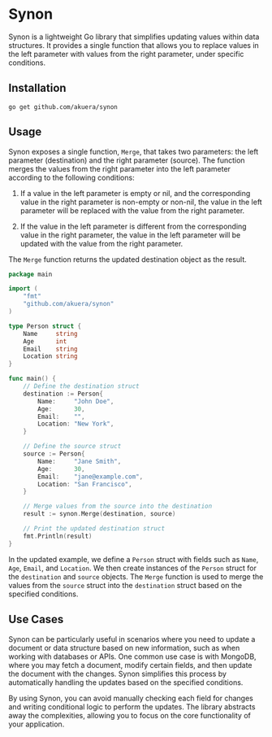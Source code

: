 # Synon

Synon is a lightweight Go library that simplifies updating values within data structures. It provides a single function that allows you to replace values in the left parameter with values from the right parameter, under specific conditions.

## Installation
```shell
go get github.com/akuera/synon
```

## Usage

Synon exposes a single function, `Merge`, that takes two parameters: the left parameter (destination) and the right parameter (source). The function merges the values from the right parameter into the left parameter according to the following conditions:

1. If a value in the left parameter is empty or nil, and the corresponding value in the right parameter is non-empty or non-nil, the value in the left parameter will be replaced with the value from the right parameter.

2. If the value in the left parameter is different from the corresponding value in the right parameter, the value in the left parameter will be updated with the value from the right parameter.

The `Merge` function returns the updated destination object as the result.

```go
package main

import (
	"fmt"
	"github.com/akuera/synon"
)

type Person struct {
	Name     string
	Age      int
	Email    string
	Location string
}

func main() {
	// Define the destination struct
	destination := Person{
		Name:     "John Doe",
		Age:      30,
		Email:    "",
		Location: "New York",
	}

	// Define the source struct
	source := Person{
		Name:     "Jane Smith",
		Age:      30,
		Email:    "jane@example.com",
		Location: "San Francisco",
	}

	// Merge values from the source into the destination
	result := synon.Merge(destination, source)

	// Print the updated destination struct
	fmt.Println(result)
}

```

In the updated example, we define a `Person` struct with fields such as `Name`, `Age`, `Email`, and `Location`. We then create instances of the `Person` struct for the `destination` and `source` objects. The `Merge` function is used to merge the values from the `source` struct into the `destination` struct based on the specified conditions.

## Use Cases

Synon can be particularly useful in scenarios where you need to update a document or data structure based on new information, such as when working with databases or APIs. One common use case is with MongoDB, where you may fetch a document, modify certain fields, and then update the document with the changes. Synon simplifies this process by automatically handling the updates based on the specified conditions.

By using Synon, you can avoid manually checking each field for changes and writing conditional logic to perform the updates. The library abstracts away the complexities, allowing you to focus on the core functionality of your application.
